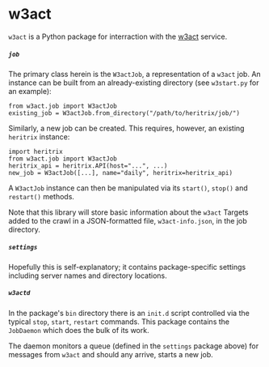 w3act
==============
`w3act` is a Python package for interraction with the [w3act](https://github.com/ukwa/w3act/) service.

##### `job`
The primary class herein is the `W3actJob`, a representation of a `w3act` job. An instance can be built from an already-existing directory (see `w3start.py` for an example):

    from w3act.job import W3actJob
    existing_job = W3actJob.from_directory("/path/to/heritrix/job/")

Similarly, a new job can be created. This requires, however, an existing `heritrix` instance:

    import heritrix
    from w3act.job import W3actJob
    heritrix_api = heritrix.API(host="...", ...)
    new_job = W3actJob([...], name="daily", heritrix=heritrix_api)

A `W3actJob` instance can then be manipulated via its `start()`, `stop()` and `restart()` methods.

Note that this library will store basic information about the `w3act` Targets added to the crawl in a JSON-formatted file, `w3act-info.json`, in the job directory.

##### `settings`
Hopefully this is self-explanatory; it contains package-specific settings including server names and directory locations.

##### `w3actd`
In the package's `bin` directory there is an `init.d` script controlled via the typical `stop`, `start`, `restart` commands. This package contains the `JobDaemon` which does the bulk of its work.

The daemon monitors a queue (defined in the `settings` package above) for messages from `w3act` and should any arrive, starts a new job.

